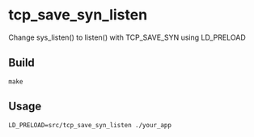 # tcp_save_syn_listen

Change sys_listen() to listen() with TCP_SAVE_SYN using LD_PRELOAD

## Build

```
make
```

## Usage

```
LD_PRELOAD=src/tcp_save_syn_listen ./your_app
```
